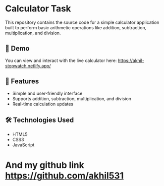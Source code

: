 # Calculator Task

This repository contains the source code for a simple calculator application built to perform basic arithmetic operations like addition, subtraction, multiplication, and division.

## 🚀 Demo

You can view and interact with the live calculator here: https://akhil-stopwatch.netlify.app/


## 📂 Features
- Simple and user-friendly interface
- Supports addition, subtraction, multiplication, and division
- Real-time calculation updates

## 🛠️ Technologies Used
- HTML5
- CSS3
- JavaScript

# And my github link https://github.com/akhil531
